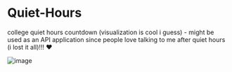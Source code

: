 # Quiet-Hours
college quiet hours countdown (visualization is cool i guess) - might be used as an API application since people love talking to me after quiet hours (i lost it all)!!! :heart:

![image](https://github.com/CodeByAidan/Quiet-Hours/assets/67598470/7646dfe0-fab0-46f6-8b69-ef23a471f4d9)
